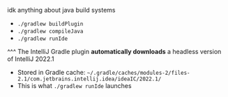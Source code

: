 idk anything about java build systems

- `./gradlew buildPlugin`
- `./gradlew compileJava`
- `./gradlew runIde`

^^^
The IntelliJ Gradle plugin **automatically downloads** a headless version of IntelliJ 2022.1
- Stored in Gradle cache: `~/.gradle/caches/modules-2/files-2.1/com.jetbrains.intellij.idea/ideaIC/2022.1/`
- This is what `./gradlew runIde` launches
